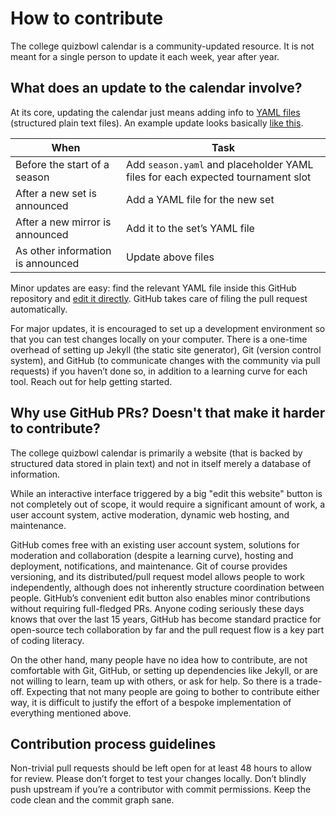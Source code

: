 # How to contribute

The college quizbowl calendar is a community-updated resource. It is not meant for a single person to update it each week, year after year.

## What does an update to the calendar involve?

At its core, updating the calendar just means adding info to [YAML files](https://learnxinyminutes.com/docs/yaml/) (structured plain text files). An example update looks basically [like this](https://github.com/quizbowl/collegecalendar/commit/34eaa5f0d).

When | Task
-|-
Before the start of a season | Add `season.yaml` and placeholder YAML files for each expected tournament slot
After a new set is announced | Add a YAML file for the new set
After a new mirror is announced | Add it to the set’s YAML file
As other information is announced | Update above files

Minor updates are easy: find the relevant YAML file inside this GitHub repository and [edit it directly](https://docs.github.com/en/repositories/working-with-files/managing-files/editing-files#editing-files-in-another-users-repository). GitHub takes care of filing the pull request automatically.

For major updates, it is encouraged to set up a development environment so that you can test changes locally on your computer. There is a one-time overhead of setting up Jekyll (the static site generator), Git (version control system), and GitHub (to communicate changes with the community via pull requests) if you haven’t done so, in addition to a learning curve for each tool. Reach out for help getting started.

## Why use GitHub PRs? Doesn't that make it harder to contribute?

The college quizbowl calendar is primarily a website (that is backed by structured data stored in plain text) and not in itself merely a database of information.

While an interactive interface triggered by a big "edit this website" button is not completely out of scope, it would require a significant amount of work, a user account system, active moderation, dynamic web hosting, and maintenance.

GitHub comes free with an existing user account system, solutions for moderation and collaboration (despite a learning curve), hosting and deployment, notifications, and maintenance. Git of course provides versioning, and its distributed/pull request model allows people to work independently, although does not inherently structure coordination between people. GitHub’s convenient edit button also enables minor contributions without requiring full-fledged PRs.
Anyone coding seriously these days knows that over the last 15 years, GitHub has become standard practice for open-source tech collaboration by far and the pull request flow is a key part of coding literacy.

On the other hand, many people have no idea how to contribute, are not comfortable with Git, GitHub, or setting up dependencies like Jekyll, or are not willing to learn, team up with others, or ask for help.
So there is a trade-off. Expecting that not many people are going to bother to contribute either way, it is difficult to justify the effort of a bespoke implementation of everything mentioned above.

## Contribution process guidelines

Non-trivial pull requests should be left open for at least 48 hours to allow for review. Please don’t forget to test your changes locally. Don’t blindly push upstream if you’re a contributor with commit permissions. Keep the code clean and the commit graph sane.
